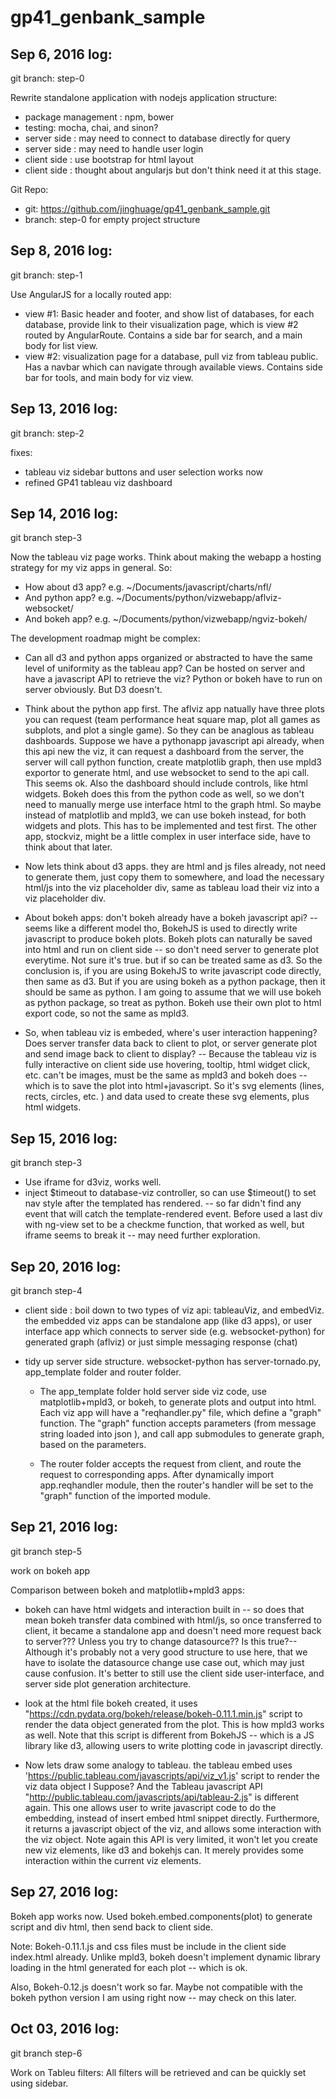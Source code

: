 # gp41_genbank_sample

Sep 6, 2016 log:
-----------------

git branch: step-0

Rewrite standalone application with nodejs application structure:

  - package management : npm, bower
  - testing: mocha, chai, and sinon?
  - server side : may need to connect to database directly for query
  - server side : may need to handle user login
  - client side : use bootstrap for html layout
  - client side : thought about angularjs but don't think need it at this stage.


Git Repo:

  - git: https://github.com/jinghuage/gp41_genbank_sample.git
  - branch: step-0 for empty project structure


Sep 8, 2016 log:
-----------------

git branch: step-1

Use AngularJS for a locally routed app:

  - view #1: Basic header and footer, and show list of databases, for each database, provide link to their visualization page, which is view #2 routed by AngularRoute. Contains a side bar for search, and a main body for list view.
  - view #2: visualization page for a database, pull viz from tableau public. Has a navbar which can navigate through available views. Contains side bar for tools, and main body for viz view.


Sep 13, 2016 log:
-------------------

git branch: step-2

fixes:

  - tableau viz sidebar buttons and user selection works now
  - refined GP41 tableau viz dashboard

Sep 14, 2016 log:
------------------

git branch step-3

Now the tableau viz page works. Think about making the webapp a hosting strategy for my viz apps in general. So:

  - How about d3 app? e.g.  ~/Documents/javascript/charts/nfl/
  - And python app? e.g. ~/Documents/python/vizwebapp/aflviz-websocket/
  - And bokeh app? e.g. ~/Documents/python/vizwebapp/ngviz-bokeh/

The development roadmap might be complex:

  - Can all d3 and python apps organized or abstracted to have the same level of uniformity as the tableau app? Can be hosted on server and have a javascript API to retrieve the viz? Python or bokeh have to run on server obviously. But D3 doesn't.

  - Think about the python app first. The aflviz app natually have three plots you can request (team performance heat square map, plot all games as subplots, and plot a single game). So they can be anaglous as tableau dashboards. Suppose we have a pythonapp javascript api already, when this api new the viz, it can request a dashboard from the server, the server will call python function, create matplotlib graph, then use mpld3 exportor to generate html, and use websocket to send to the api call. This seems ok. Also the dashboard should include controls, like html widgets. Bokeh does this from the python code as well, so we don't need to manually merge use interface html to the graph html. So maybe instead of matplotlib and mpld3, we can use bokeh instead, for both widgets and plots. This has to be implemented and test first. The other app, stockviz, might be a little complex in user interface side, have to think about that later.


  - Now lets think about d3 apps. they are html and js files already, not need to generate them, just copy them to somewhere, and load the necessary html/js into the viz placeholder div, same as tableau load their viz into a viz placeholder div.

  - About bokeh apps: don't bokeh already have a bokeh javascript api? -- seems like a different model tho, BokehJS is used to directly write javascript to produce bokeh plots. Bokeh plots can naturally be saved into html and run on client side -- so don't need server to generate plot everytime. Not sure it's true. but if so can be treated same as d3. So the conclusion is, if you are using BokehJS to write javascript code directly, then same as d3. But if you are using bokeh as a python package, then it should be same as python. I am going to assume that we will use bokeh as python package, so treat as python. Bokeh use their own plot to html export code, so not the same as mpld3.

  - So, when tableau viz is embeded, where's user interaction happening? Does server transfer data back to client to plot, or server generate plot and send image back to client to display? -- Because the tableau viz is fully interactive on client side use hovering, tooltip, html widget click, etc. can't be images, must be the same as mpld3 and bokeh does -- which is to save the plot into html+javascript. So it's svg elements (lines, rects, circles, etc. ) and data used to create these svg elements, plus html widgets.


  Sep 15, 2016 log:
  ------------------

  git branch step-3

  - Use iframe for d3viz, works well.
  - inject $timeout to database-viz controller, so can use $timeout() to set nav style after the templated has rendered. -- so far didn't find any event that will catch the template-rendered event. Before used a last div with ng-view set to be a checkme function, that worked as well, but iframe seems to break it -- may need further exploration.


  Sep 20, 2016 log:
  ------------------

  git branch step-4

  - client side : boil down to two types of viz api: tableauViz, and embedViz. the embedded viz apps can be standalone app (like d3 apps), or user interface app which connects to server side (e.g. websocket-python) for generated graph (aflviz) or just simple messaging response (chat)

  - tidy up server side structure. websocket-python has server-tornado.py, app_template folder and router folder.

    - The app_template folder hold server side viz code, use matplotlib+mpld3, or bokeh, to generate plots and output into html. Each viz app will have a "reqhandler.py" file, which define a "graph" function. The "graph" function accepts parameters (from message string loaded into json ), and call app submodules to generate graph, based on the parameters.

    - The router folder accepts the request from client, and route the request to corresponding apps. After dynamically import app.reqhandler module, then the router's handler will be set to the "graph" function of the imported module.

  Sep 21, 2016 log:
  -----------------

  git branch step-5

  work on bokeh app

  Comparison between bokeh and matplotlib+mpld3 apps:

  - bokeh can have html widgets and interaction built in -- so does that mean bokeh transfer data combined with html/js, so once transferred to client, it became a standalone app and doesn't need more request back to server??? Unless you try to change datasource?? Is this true?-- Although it's probably not a very good structure to use here, that we have to isolate the datasource change use case out, which may just cause confusion. It's better to still use the client side user-interface, and server side plot generation architecture.


  - look at the html file bokeh created, it uses "https://cdn.pydata.org/bokeh/release/bokeh-0.11.1.min.js" script to render the data object generated from the plot. This is how mpld3 works as well. Note that this script is different from BokehJS -- which is a JS library like d3, allowing users to write plotting code in javascript directly.

  - Now lets draw some analogy to tableau. the tableau embed uses 'https://public.tableau.com/javascripts/api/viz_v1.js' script to render the viz data object I Suppose? And the Tableau javascript API "http://public.tableau.com/javascripts/api/tableau-2.js" is different again. This one allows user to write javascript code to do the embedding, instead of insert embed html snippet directly. Furthermore, it returns a javascript object of the viz, and allows some interaction with the viz object. Note again this API is very limited, it won't let you create new viz elements, like d3 and bokehjs can. It merely provides some interaction within the current viz elements.

  Sep 27, 2016 log:
  -------------------

  Bokeh app works now.
  Used bokeh.embed.components(plot) to generate script and div html, then send back to client side.

  Note: Bokeh-0.11.1.js and css files must be include in the client side index.html already. Unlike mpld3, bokeh doesn't implement dynamic library loading in the html generated for each plot -- which is ok.

  Also, Bokeh-0.12.js doesn't work so far. Maybe not compatible with the bokeh python version I am using right now -- may check on this later.

  Oct 03, 2016 log:
  -----------------
  git branch step-6


  Work on Tableu filters: All filters will be retrieved and can be quickly set using sidebar.
